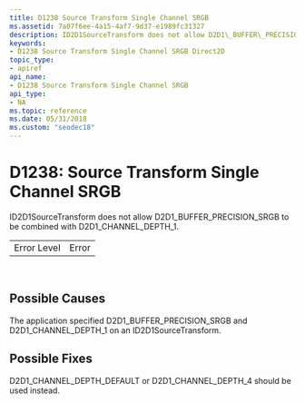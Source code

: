 ```yaml
---
title: D1238 Source Transform Single Channel SRGB
ms.assetid: 7a07f6ee-4a15-4af7-9d37-e1989fc31327
description: ID2D1SourceTransform does not allow D2D1\_BUFFER\_PRECISION\_SRGB to be combined with D2D1\_CHANNEL\_DEPTH\_1.
keywords:
- D1238 Source Transform Single Channel SRGB Direct2D
topic_type:
- apiref
api_name:
- D1238 Source Transform Single Channel SRGB
api_type:
- NA
ms.topic: reference
ms.date: 05/31/2018
ms.custom: "seodec18"
---
```


# D1238: Source Transform Single Channel SRGB

ID2D1SourceTransform does not allow D2D1\_BUFFER\_PRECISION\_SRGB to be combined with D2D1\_CHANNEL\_DEPTH\_1.



|             |       |
|-------------|-------|
| Error Level | Error |



 

## Possible Causes

The application specified D2D1\_BUFFER\_PRECISION\_SRGB and D2D1\_CHANNEL\_DEPTH\_1 on an ID2D1SourceTransform.

## Possible Fixes

D2D1\_CHANNEL\_DEPTH\_DEFAULT or D2D1\_CHANNEL\_DEPTH\_4 should be used instead.

 

 




